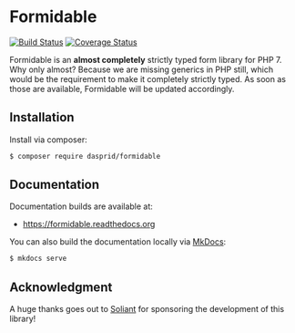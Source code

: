 # Formidable

[![Build Status](https://travis-ci.org/DASPRiD/Formidable.svg?branch=master)](https://travis-ci.org/DASPRiD/Formidable)
[![Coverage Status](https://coveralls.io/repos/github/DASPRiD/Formidable/badge.svg?branch=master)](https://coveralls.io/github/DASPRiD/Formidable?branch=master)

Formidable is an **almost completely** strictly typed form library for PHP 7. Why only almost? Because we are missing
generics in PHP still, which would be the requirement to make it completely strictly typed. As soon as those are
available, Formidable will be updated accordingly.

## Installation

Install via composer:

```bash
$ composer require dasprid/formidable
```

## Documentation

Documentation builds are available at:

- https://formidable.readthedocs.org

You can also build the documentation locally via [MkDocs](http://www.mkdocs.org):

```bash
$ mkdocs serve
```

## Acknowledgment
A huge thanks goes out to [Soliant](http://soliantconsulting.com/) for sponsoring the development of this library!
